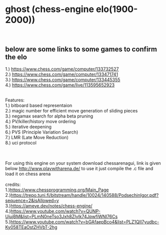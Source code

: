 # ghost (chess-engine elo(1900-2000)) <br /><br />

## below are some links to some games to confirm the elo <br />
  1.) https://www.chess.com/game/computer/133732527<br />
  2.) https://www.chess.com/game/computer/133471741<br />
  3.) https://www.chess.com/game/computer/133445355<br />
  4.) https://www.chess.com/game/live/113595652923<br />

<br />
Features:
  <br />
  1.) bitboard based representaion<br />
  2.) magic number for efficient move generation of sliding pieces<br />
  3.) negamax search for alpha beta pruning<br />
  4.) PV/killer/history move ordering<br />
  5.) iterative deepening<br />
  6.) PVS (Principle Variation Search)<br />
  7.) LMR (Late Move Reduction)<br />
  8.) uci protocol<br />
  <br /><br />

For using this engine on your system download chessarenagui, link is given below
http://www.playwitharena.de/
to use it just compile the .c file and load it on chess arena 
<br /><br />
credits:<br />
1.)https://www.chessprogramming.org/Main_Page<br />
2.)https://trepo.tuni.fi/bitstream/handle/10024/140588/PodsechinIgor.pdf?sequence=2&isAllowed=y<br />
3.)https://ameye.dev/notes/chess-engine/<br />
4.)https://www.youtube.com/watch?v=QUNP-UjujBM&list=PLmN0neTso3Jxh8ZIylk74JpwfiWNI76Cs<br />
5.)https://www.youtube.com/watch?v=bGAfaepBco4&list=PLZ1QII7yudbc-Ky058TEaOstZHVbT-2hg<br />


